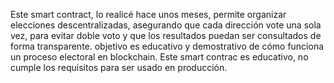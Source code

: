 Este smart contract, lo realicé hace unos meses, permite organizar elecciones descentralizadas, 
asegurando que cada dirección vote una sola vez, para evitar doble voto y que los resultados puedan ser consultados de forma transparente.
objetivo es educativo y demostrativo de cómo funciona un proceso electoral en blockchain.
Este smart contrac es educativo, no cumple los requisitos para ser usado en producción. 
